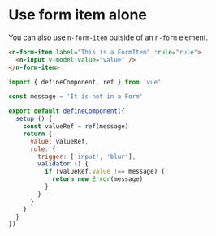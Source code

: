 # Use form item alone

You can also use `n-form-item` outside of an `n-form` element.

```html
<n-form-item label="This is a FormItem" :rule="rule">
  <n-input v-model:value="value" />
</n-form-item>
```

```js
import { defineComponent, ref } from 'vue'

const message = 'It is not in a Form'

export default defineComponent({
  setup () {
    const valueRef = ref(message)
    return {
      value: valueRef,
      rule: {
        trigger: ['input', 'blur'],
        validator () {
          if (valueRef.value !== message) {
            return new Error(message)
          }
        }
      }
    }
  }
})
```

